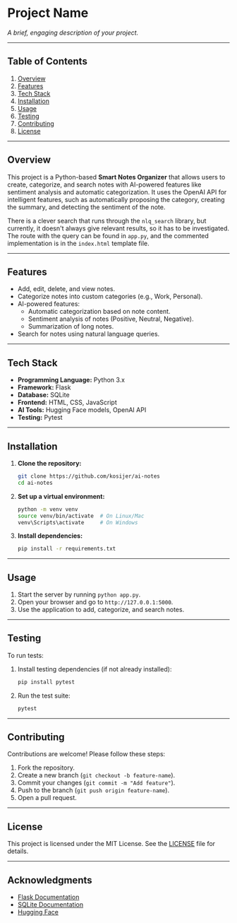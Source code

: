# **Project Name**

_A brief, engaging description of your project._

---

## **Table of Contents**

1. [Overview](#overview)
2. [Features](#features)
3. [Tech Stack](#tech-stack)
4. [Installation](#installation)
5. [Usage](#usage)
6. [Testing](#testing)
7. [Contributing](#contributing)
8. [License](#license)

---

## **Overview**

This project is a Python-based **Smart Notes Organizer** that allows users to create, categorize, and search notes with AI-powered features like sentiment analysis and automatic categorization. It uses the OpenAI API for intelligent features, such as automatically proposing the category, creating the summary, and detecting the sentiment of the note.

There is a clever search that runs through the `nlq_search` library, but currently, it doesn't always give relevant results, so it has to be investigated. The route with the query can be found in `app.py`, and the commented implementation is in the `index.html` template file.

---

## **Features**

- Add, edit, delete, and view notes.
- Categorize notes into custom categories (e.g., Work, Personal).
- AI-powered features:
  - Automatic categorization based on note content.
  - Sentiment analysis of notes (Positive, Neutral, Negative).
  - Summarization of long notes.
- Search for notes using natural language queries.

---

## **Tech Stack**

- **Programming Language:** Python 3.x
- **Framework:** Flask
- **Database:** SQLite
- **Frontend:** HTML, CSS, JavaScript
- **AI Tools:** Hugging Face models, OpenAI API
- **Testing:** Pytest

---

## **Installation**

1. **Clone the repository:**

   ```bash
   git clone https://github.com/kosijer/ai-notes
   cd ai-notes
   ```

2. **Set up a virtual environment:**

   ```bash
   python -m venv venv
   source venv/bin/activate  # On Linux/Mac
   venv\Scripts\activate     # On Windows
   ```

3. **Install dependencies:**

   ```bash
   pip install -r requirements.txt
   ```

---

## **Usage**

1. Start the server by running `python app.py`.
2. Open your browser and go to `http://127.0.0.1:5000`.
3. Use the application to add, categorize, and search notes.

---

## **Testing**

To run tests:

1. Install testing dependencies (if not already installed):
   ```bash
   pip install pytest
   ```
2. Run the test suite:
   ```bash
   pytest
   ```

---

## **Contributing**

Contributions are welcome! Please follow these steps:

1. Fork the repository.
2. Create a new branch (`git checkout -b feature-name`).
3. Commit your changes (`git commit -m "Add feature"`).
4. Push to the branch (`git push origin feature-name`).
5. Open a pull request.

---

## **License**

This project is licensed under the MIT License. See the [LICENSE](LICENSE) file for details.

---

## **Acknowledgments**

- [Flask Documentation](https://flask.palletsprojects.com/)
- [SQLite Documentation](https://sqlite.org/docs.html)
- [Hugging Face](https://huggingface.co/)
